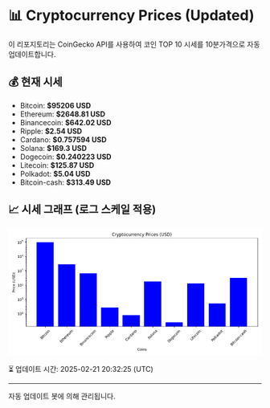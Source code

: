 
# 📊 Cryptocurrency Prices (Updated)

이 리포지토리는 CoinGecko API를 사용하여 코인 TOP 10 시세를 10분가격으로 자동 업데이트합니다.

## 💰 현재 시세
- Bitcoin: **$95206 USD**
- Ethereum: **$2648.81 USD**
- Binancecoin: **$642.02 USD**
- Ripple: **$2.54 USD**
- Cardano: **$0.757594 USD**
- Solana: **$169.3 USD**
- Dogecoin: **$0.240223 USD**
- Litecoin: **$125.87 USD**
- Polkadot: **$5.04 USD**
- Bitcoin-cash: **$313.49 USD**

## 📈 시세 그래프 (로그 스케일 적용)
![Crypto Prices](crypto_prices.png)

⏳ 업데이트 시간: 2025-02-21 20:32:25 (UTC)

---
자동 업데이트 봇에 의해 관리됩니다.
